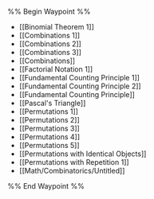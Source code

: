 %% Begin Waypoint %%
- [[Binomial Theorem 1]]
- [[Combinations 1]]
- [[Combinations 2]]
- [[Combinations 3]]
- [[Combinations]]
- [[Factorial Notation 1]]
- [[Fundamental Counting Principle 1]]
- [[Fundamental Counting Principle 2]]
- [[Fundamental Counting Principle]]
- [[Pascal's Triangle]]
- [[Permutations 1]]
- [[Permutations 2]]
- [[Permutations 3]]
- [[Permutations 4]]
- [[Permutations 5]]
- [[Permutations with Identical Objects]]
- [[Permutations with Repetition 1]]
- [[Math/Combinatorics/Untitled]]

%% End Waypoint %%